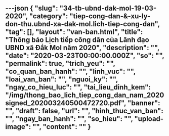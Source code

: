 ---json
{
    "slug": "34-tb-ubnd-dak-mol-19-03-2020",
    "category": "tiep-cong-dan-&-xu-ly-don-thu.ubnd-xa-dak-mol.lich-tiep-cong-dan",
    "tag": [],
    "layout": "van-ban.html",
    "title": "Thông báo Lịch tiếp công dân của Lãnh đạo UBND xã Đắk Mol năm 2020",
    "description": "",
    "date": "2020-03-23T00:00:00.000Z",
    "so": "",
    "permalink": true,
    "trich_yeu": "",
    "co_quan_ban_hanh": "",
    "linh_vuc": "",
    "loai_van_ban": "",
    "nguoi_ky": "",
    "ngay_co_hieu_luc": "",
    "tai_lieu_dinh_kem": "/img/thong_bao_lich_tiep_cong_dan_nam_2020signed_202003240500472720.pdf",
    "banner": "",
    "draft": false,
    "url": "",
    "hinh_thuc_van_ban": "",
    "ngay_ban_hanh": "",
    "so_hieu": "",
    "upload-image": "",
    "__content__": ""
}
---
